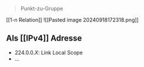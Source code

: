 > Punkt-zu-Gruppe 

[[1-n Relation]]
![[Pasted image 20240918172318.png]]

## Als [[IPv4]] Adresse
- $224.0.0.X$: Link Local Scope
- ...
